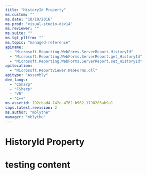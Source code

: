 ```yaml
---
title: "HistoryId Property"
ms.custom: ""
ms.date: "10/19/2016"
ms.prod: "visual-studio-dev14"
ms.reviewer: ""
ms.suite: ""
ms.tgt_pltfrm: ""
ms.topic: "managed-reference"
apiname: 
  - "Microsoft.Reporting.WebForms.ServerReport.HistoryId"
  - "Microsoft.Reporting.WebForms.ServerReport.get_HistoryId"
  - "Microsoft.Reporting.WebForms.ServerReport.set_HistoryId"
apilocation: 
  - "Microsoft.ReportViewer.WebForms.dll"
apitype: "Assembly"
dev_langs: 
  - "CSharp"
  - "FSharp"
  - "VB"
  - "C++"
ms.assetid: 192cbad4-742e-4762-b962-1790203ab9a1
caps.latest.revision: 2
ms.author: "mblythe"
manager: "mblythe"
---
```

# HistoryId Property
# testing content